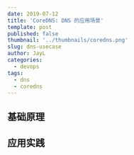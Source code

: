 ```yaml
---
date: 2019-07-12
title: 'CoreDNS: DNS 的应用场景'
template: post
published: false
thumbnail: '../thumbnails/coredns.png'
slug: dns-usecase
author: JayL
categories:
  - devops
tags:
  - dns
  - coredns
---
```


## 基础原理



## 应用实践

